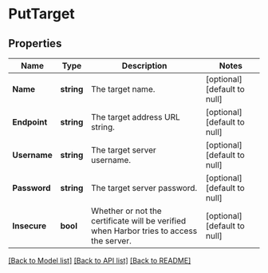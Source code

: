 # PutTarget

## Properties
Name | Type | Description | Notes
------------ | ------------- | ------------- | -------------
**Name** | **string** | The target name. | [optional] [default to null]
**Endpoint** | **string** | The target address URL string. | [optional] [default to null]
**Username** | **string** | The target server username. | [optional] [default to null]
**Password** | **string** | The target server password. | [optional] [default to null]
**Insecure** | **bool** | Whether or not the certificate will be verified when Harbor tries to access the server. | [optional] [default to null]

[[Back to Model list]](../README.md#documentation-for-models) [[Back to API list]](../README.md#documentation-for-api-endpoints) [[Back to README]](../README.md)



